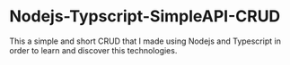 # Nodejs-Typscript-SimpleAPI-CRUD

This a simple and short CRUD that I made using Nodejs and Typescript in order to learn and discover this technologies.
